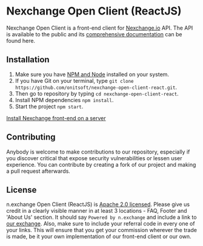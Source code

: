# Nexchange Open Client (ReactJS)

Nexchange Open Client is a front-end client for [Nexchange.io](https://nexchange.io/) API. The API is available to the public and its [comprehensive documentation](http://docs.nexchange2.apiary.io/) can be found here. 

## Installation

1. Make sure you have [NPM and Node](https://docs.npmjs.com/getting-started/installing-node) installed on your system.
2. If you have Git on your terminal, type `git clone https://github.com/onitsoft/nexchange-open-client-react.git`.
3. Then go to repository by typing `cd nexchange-open-client-react`.
4. Install NPM dependencies `npm install`.
5. Start the project `npm start`.

[Install Nexchange front-end on a server](https://medium.com/nexchange/nexchange-io-front-end-client-setup-on-a-server-501ea46f34aa)

## Contributing

Anybody is welcome to make contributions to our repository, especially if you discover critical that expose security vulnerabilities or lessen user experience. You can contribute by creating a fork of our project and making a pull request afterwards.

## License

n.exchange Open Client (ReactJS) is [Apache 2.0 licensed](https://github.com/onitsoft/nexchange-open-client-react/blob/master/LICENSE). Please give us credit in a clearly visible manner in at least 3 locations - FAQ, Footer and 'About Us' section. It should say `Powered by n.exchange` and include a link to [our exchange](https://n.exchange). Also, make sure to include your referral code in every one of your links. This will ensure that you get your commission wherever the trade is made, be it your own implementation of our front-end client or our own.
